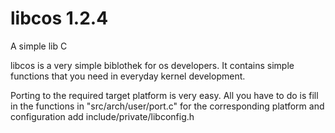 # libcos 1.2.4
A simple lib C 

libcos is a very simple biblothek for os developers. It contains simple functions that you need in everyday kernel development.

Porting to the required target platform is very easy. All you have to do is fill in the functions in "src/arch/user/port.c" for the corresponding platform and configuration add include/private/libconfig.h

